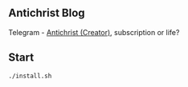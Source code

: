 ## Antichrist Blog
Telegram - [Antichrist (Creator)](https://t.me/antichristone), subscription or life?

## Start
```
./install.sh
````

